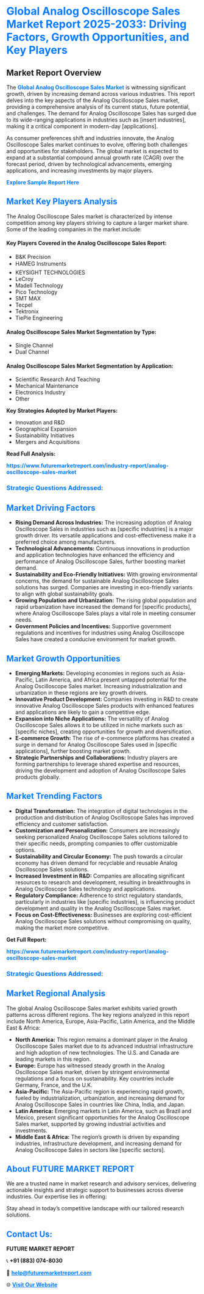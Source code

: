 <h1 style="color: #007BFF;">Global Analog Oscilloscope Sales Market Report 2025-2033: Driving Factors, Growth Opportunities, and Key Players</h1>

<section id="overview">
<h2>Market Report Overview</h2>
<p>The <a href="https://www.futuremarketreport.com/industry-report/analog-oscilloscope-sales-market" style="color: #007BFF; text-decoration: none;"><strong>Global Analog Oscilloscope Sales Market</strong></a> is witnessing significant growth, driven by increasing demand across various industries. This report delves into the key aspects of the Analog Oscilloscope Sales market, providing a comprehensive analysis of its current status, future potential, and challenges. The demand for Analog Oscilloscope Sales has surged due to its wide-ranging applications in industries such as [insert industries], making it a critical component in modern-day [applications].</p>
<p>As consumer preferences shift and industries innovate, the Analog Oscilloscope Sales market continues to evolve, offering both challenges and opportunities for stakeholders. The global market is expected to expand at a substantial compound annual growth rate (CAGR) over the forecast period, driven by technological advancements, emerging applications, and increasing investments by major players.</p>
</section>

<section id="overview">
<p><a href="https://www.futuremarketreport.com/request-sample/reportId=108705" style="color: #007BFF; text-decoration: none;"><strong>Explore Sample Report Here</strong></a></p>
</section>

<section id="key-players">
<h2 style="color: #007BFF;">Market Key Players Analysis</h2>
<p>The Analog Oscilloscope Sales market is characterized by intense competition among key players striving to capture a larger market share. Some of the leading companies in the market include:</p>
<h4>Key Players Covered in the Analog Oscilloscope Sales Report:</h4>
<ul><li>B&amp;K Precision</li><li>HAMEG Instruments</li><li>KEYSIGHT TECHNOLOGIES</li><li>LeCroy</li><li>Madell Technology</li><li>Pico Technology</li><li>SMT MAX</li><li>Tecpel</li><li>Tektronix</li><li>TiePie Engineering</li></ul>
<h4>Analog Oscilloscope Sales Market Segmentation by Type:</h4>
<ul><li>Single Channel</li><li>Dual Channel</li></ul>

<h4>Analog Oscilloscope Sales Market Segmentation by Application:</h4>
<ul><li>Scientific Research And Teaching</li><li>Mechanical Maintenance</li><li>Electronics Industry</li><li>Other</li></ul>
<p><strong>Key Strategies Adopted by Market Players:</strong></p>
<ul>
<li>Innovation and R&D</li>
<li>Geographical Expansion</li>
<li>Sustainability Initiatives</li>
<li>Mergers and Acquisitions</li>
</ul>
</section>

<section>
<p><strong>Read Full Analysis: </strong></p><a href="https://www.futuremarketreport.com/industry-report/analog-oscilloscope-sales-market" style="color: #007BFF; text-decoration: none;"><strong>https://www.futuremarketreport.com/industry-report/analog-oscilloscope-sales-market</strong></a>
<h3 style="color: #007BFF;">Strategic Questions Addressed:</h3>
</section>

<section id="driving-factors">
<h2 style="color: #007BFF;">Market Driving Factors</h2>
<ul>
<li><strong>Rising Demand Across Industries:</strong> The increasing adoption of Analog Oscilloscope Sales in industries such as [specific industries] is a major growth driver. Its versatile applications and cost-effectiveness make it a preferred choice among manufacturers.</li>
<li><strong>Technological Advancements:</strong> Continuous innovations in production and application technologies have enhanced the efficiency and performance of Analog Oscilloscope Sales, further boosting market demand.</li>
<li><strong>Sustainability and Eco-Friendly Initiatives:</strong> With growing environmental concerns, the demand for sustainable Analog Oscilloscope Sales solutions has surged. Companies are investing in eco-friendly variants to align with global sustainability goals.</li>
<li><strong>Growing Population and Urbanization:</strong> The rising global population and rapid urbanization have increased the demand for [specific products], where Analog Oscilloscope Sales plays a vital role in meeting consumer needs.</li>
<li><strong>Government Policies and Incentives:</strong> Supportive government regulations and incentives for industries using Analog Oscilloscope Sales have created a conducive environment for market growth.</li>
</ul>
</section>

<section id="growth-opportunities">
<h2 style="color: #007BFF;">Market Growth Opportunities</h2>
<ul>
<li><strong>Emerging Markets:</strong> Developing economies in regions such as Asia-Pacific, Latin America, and Africa present untapped potential for the Analog Oscilloscope Sales market. Increasing industrialization and urbanization in these regions are key growth drivers.</li>
<li><strong>Innovative Product Development:</strong> Companies investing in R&D to create innovative Analog Oscilloscope Sales products with enhanced features and applications are likely to gain a competitive edge.</li>
<li><strong>Expansion into Niche Applications:</strong> The versatility of Analog Oscilloscope Sales allows it to be utilized in niche markets such as [specific niches], creating opportunities for growth and diversification.</li>
<li><strong>E-commerce Growth:</strong> The rise of e-commerce platforms has created a surge in demand for Analog Oscilloscope Sales used in [specific applications], further boosting market growth.</li>
<li><strong>Strategic Partnerships and Collaborations:</strong> Industry players are forming partnerships to leverage shared expertise and resources, driving the development and adoption of Analog Oscilloscope Sales products globally.</li>
</ul>
</section>

<section id="trending-factors">
<h2 style="color: #007BFF;">Market Trending Factors</h2>
<ul>
<li><strong>Digital Transformation:</strong> The integration of digital technologies in the production and distribution of Analog Oscilloscope Sales has improved efficiency and customer satisfaction.</li>
<li><strong>Customization and Personalization:</strong> Consumers are increasingly seeking personalized Analog Oscilloscope Sales solutions tailored to their specific needs, prompting companies to offer customizable options.</li>
<li><strong>Sustainability and Circular Economy:</strong> The push towards a circular economy has driven demand for recyclable and reusable Analog Oscilloscope Sales solutions.</li>
<li><strong>Increased Investment in R&D:</strong> Companies are allocating significant resources to research and development, resulting in breakthroughs in Analog Oscilloscope Sales technology and applications.</li>
<li><strong>Regulatory Compliance:</strong> Adherence to strict regulatory standards, particularly in industries like [specific industries], is influencing product development and quality in the Analog Oscilloscope Sales market.</li>
<li><strong>Focus on Cost-Effectiveness:</strong> Businesses are exploring cost-efficient Analog Oscilloscope Sales solutions without compromising on quality, making the market more competitive.</li>
</ul>
</section>

<section>
<p><strong>Get Full Report: </strong></p><a href="https://www.futuremarketreport.com/industry-report/analog-oscilloscope-sales-market" style="color: #007BFF; text-decoration: none;"><strong>https://www.futuremarketreport.com/industry-report/analog-oscilloscope-sales-market</strong></a>
<h3 style="color: #007BFF;">Strategic Questions Addressed:</h3>
</section>


<section id="regional-analysis">
<h2 style="color: #007BFF;">Market Regional Analysis</h2>
<p>The global Analog Oscilloscope Sales market exhibits varied growth patterns across different regions. The key regions analyzed in this report include North America, Europe, Asia-Pacific, Latin America, and the Middle East & Africa:</p>
<ul>
<li><strong>North America:</strong> This region remains a dominant player in the Analog Oscilloscope Sales market due to its advanced industrial infrastructure and high adoption of new technologies. The U.S. and Canada are leading markets in this region.</li>
<li><strong>Europe:</strong> Europe has witnessed steady growth in the Analog Oscilloscope Sales market, driven by stringent environmental regulations and a focus on sustainability. Key countries include Germany, France, and the U.K.</li>
<li><strong>Asia-Pacific:</strong> The Asia-Pacific region is experiencing rapid growth, fueled by industrialization, urbanization, and increasing demand for Analog Oscilloscope Sales in countries like China, India, and Japan.</li>
<li><strong>Latin America:</strong> Emerging markets in Latin America, such as Brazil and Mexico, present significant opportunities for the Analog Oscilloscope Sales market, supported by growing industrial activities and investments.</li>
<li><strong>Middle East & Africa:</strong> The region’s growth is driven by expanding industries, infrastructure development, and increasing demand for Analog Oscilloscope Sales in sectors like [specific sectors].</li>
</ul>
</section>

<footer>
<h2 style="color: #007BFF;">About FUTURE MARKET REPORT</h2>
<p>We are a trusted name in market research and advisory services, delivering actionable insights and strategic support to businesses across diverse industries. Our expertise lies in offering:</p>

<p>Stay ahead in today’s competitive landscape with our tailored research solutions.</p>

<h2 style="color: #007BFF;">Contact Us:</h2>
<p><strong>FUTURE MARKET REPORT</strong></p>
<p>📞 <strong>+91 (883) 074-8030</strong></p>
<p>📧 <strong><a href="mailto:help@futuremarketreport.com" style="color: #007BFF;">help@futuremarketreport.com</a></strong></p>
<p>🌐 <strong><a href="https://www.futuremarketreport.com/" style="color: #007BFF;">Visit Our Website</a></strong></p>
</footer>